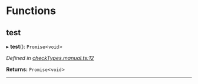

# Functions

<a id="test"></a>

##  test

▸ **test**(): `Promise`<`void`>

*Defined in [checkTypes.manual.ts:12](https://github.com/polkadot-js/api/blob/c30d3a8/packages/api/src/checkTypes.manual.ts#L12)*

**Returns:** `Promise`<`void`>

___

